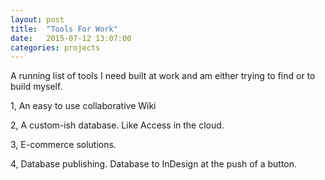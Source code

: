 ```yaml
---
layout: post
title:  "Tools For Work"
date:   2015-07-12 13:07:00
categories: projects
---
```


A running list of tools I need built at work and am either trying to find or to build myself.

1, An easy to use collaborative Wiki

2, A custom-ish database. Like Access in the cloud.

3, E-commerce solutions.

4, Database publishing. Database to InDesign at the push of a button.

